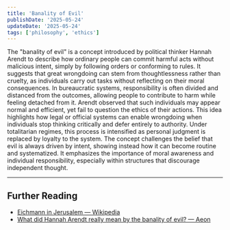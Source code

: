 ```yaml
---
title: 'Banality of Evil'
publishDate: '2025-05-24'
updateDate: '2025-05-24'
tags: ['philosophy', 'ethics']
---
```


The "banality of evil" is a concept introduced by political thinker Hannah Arendt to describe how ordinary people can commit harmful acts without malicious intent, simply by following orders or conforming to rules. It suggests that great wrongdoing can stem from thoughtlessness rather than cruelty, as individuals carry out tasks without reflecting on their moral consequences. In bureaucratic systems, responsibility is often divided and distanced from the outcomes, allowing people to contribute to harm while feeling detached from it. Arendt observed that such individuals may appear normal and efficient, yet fail to question the ethics of their actions. This idea highlights how legal or official systems can enable wrongdoing when individuals stop thinking critically and defer entirely to authority. Under totalitarian regimes, this process is intensified as personal judgment is replaced by loyalty to the system. The concept challenges the belief that evil is always driven by intent, showing instead how it can become routine and systematized. It emphasizes the importance of moral awareness and individual responsibility, especially within structures that discourage independent thought.

---

## Further Reading

- [Eichmann in Jerusalem — Wikipedia](https://en.wikipedia.org/wiki/Eichmann_in_Jerusalem)
- [What did Hannah Arendt really mean by the banality of evil? — Aeon](https://aeon.co/ideas/what-did-hannah-arendt-really-mean-by-the-banality-of-evil)
